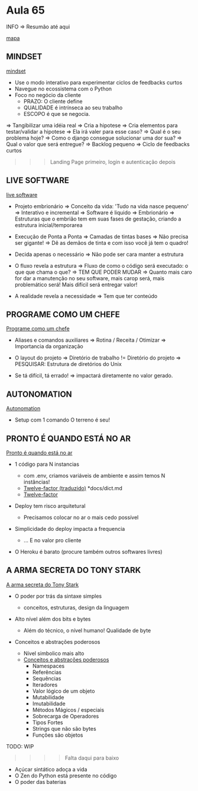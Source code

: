 # Aula 65

INFO => Resumão até aqui

[mapa](/assets/images/mapa_da_jornada.png)

## MINDSET

[mindset](/assets/images/mindset.png)

* Use o modo interativo para experimentar ciclos de feedbacks curtos
* Navegue no ecossistema com o Python
* Foco no negócio da cliente
  * PRAZO: O cliente define
  * QUALIDADE é intrínseca ao seu trabalho
  * ESCOPO é que se negocia.

=> Tangibilizar uma idéia real
=> Cria a hipotese
    => Cria elementos para testar/validar a hipotese
    => Ela irá valer para esse caso?
=> Qual é o seu problema hoje?
    => Como o django consegue solucionar uma dor sua?
    => Qual o valor que será entregue?
=> Backlog pequeno
=> Ciclo de feedbacks curtos

>>> Landing Page primeiro, login e autenticação depois

## LIVE SOFTWARE

[live software](/assets/images/live_software.png)

* Projeto embrionário
        => Conceito da vida: 'Tudo na vida nasce pequeno'
        => Interativo e incremental
        => Software é liquido
        => Embrionário => Estruturas que o embrião tem em suas fases de gestação, criando a estrutura inicial/temporarea

* Execução de Ponta a Ponta
        => Camadas de tintas bases
        => Não precisa ser gigante!
        => Dê as demãos de tinta e com isso você já tem o quadro!

* Decida apenas o necessário
        => Não pode ser cara manter a estrutura

* O fluxo revela a estrutura
        => Fluxo de como o código será executado: o que que chama o que?
        => TEM QUE PODER MUDAR
        => Quanto mais caro for dar a manutenção no seu software, mais carop será, mais problemático será! Mais difícil será entregar valor!

* A realidade revela a necessidade
        => Tem que ter conteúdo

## PROGRAME COMO UM CHEFE

[Programe como um chefe](/assets/images/programe_como_um_chefe.png)

* Aliases e comandos auxiliares
      => Rotina / Receita / Otimizar
      => Importancia da organização

* O layout do projeto
      => Diretório de trabalho != Diretório do projeto
      => PESQUISAR: Estrutura de diretórios do Unix

* Se tá difícil, tá errado!
      => impactará diretamente no valor gerado.

## AUTONOMATION

[Autonomation](/assets/images/autonomation.png)

* Setup com 1 comando
O terreno é seu!

## PRONTO É QUANDO ESTÁ NO AR

[Pronto é quando está no ar](/assets/images/pronto_e_quando_esta_no_ar.png)

* 1 código para N instancias
  * com .env, criamos variáveis de ambiente e assim temos N instâncias!
  * [Twelve-factor (traduzido)](https://12factor.net/pt_br/) *docs/dict.md
  * [Twelve-factor](https://blog.heroku.com/twelve-factor-apps)

* Deploy tem risco arquitetural
  * Precisamos colocar no ar o mais cedo possível

* Simplicidade do deploy impacta a frequencia
  * ... E no valor pro cliente

* O Heroku é barato (procure também outros softwares livres)

## A ARMA SECRETA DO TONY STARK

[A arma secreta do Tony Stark](/assets/images/a_arma_secreta_do_tony_stark.png)

* O poder por trás da sintaxe simples
  * conceitos, estruturas, design da linguagem

* Alto nível além dos bits e bytes
  * Além do técnico, o nível humano! Qualidade de byte

* Conceitos e abstrações poderosos
  * Nível simbolico mais alto
  * [Conceitos e abstrações poderosos](/assets/images/conceitos_e_abstracoes_poderosos.png)
    * Namespaces
    * Referências
    * Sequências
    * Iteradores
    * Valor lógico de um objeto
    * Mutabilidade
    * Imutabilidade
    * Métodos Mágicos / especiais
    * Sobrecarga de Operadores
    * Tipos Fortes
    * Strings que não são bytes
    * Funções são objetos

TODO:
WIP
>>>> Falta daqui para baixo

* Açúcar sintático adoça a vida
* O Zen do Python está presente no código
* O poder das baterias

